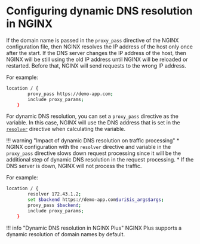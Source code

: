 # Configuring dynamic DNS resolution in NGINX

If the domain name is passed in the `proxy_pass` directive of the NGINX configuration file, then NGINX resolves the IP address of the host only once after the start. If the DNS server changes the IP address of the host, then NGINX will be still using the old IP address until NGINX will be reloaded or restarted. Before that, NGINX will send requests to the wrong IP address.

For example:

```bash
location / {
        proxy_pass https://demo-app.com;
        include proxy_params;
    }
```

For dynamic DNS resolution, you can set a `proxy_pass` directive as the variable. In this case, NGINX will use the DNS address that is set in the [`resolver`](https://nginx.org/en/docs/http/ngx_http_core_module.html#resolver) directive when calculating the variable.

!!! warning "Impact of dynamic DNS resolution on traffic processing"
    * NGINX configuration with the `resolver` directive and variable in the `proxy_pass` directive slows down request processing since it will be the additional step of dynamic DNS resolution in the request processing.
    * If the DNS server is down, NGINX will not process the traffic.

For example:

```bash
location / {
        resolver 172.43.1.2;
        set $backend https://demo-app.com$uri$is_args$args;
        proxy_pass $backend;
        include proxy_params;
    }
```

!!! info "Dynamic DNS resolution in NGINX Plus"
    NGINX Plus supports a dynamic resolution of domain names by default.
